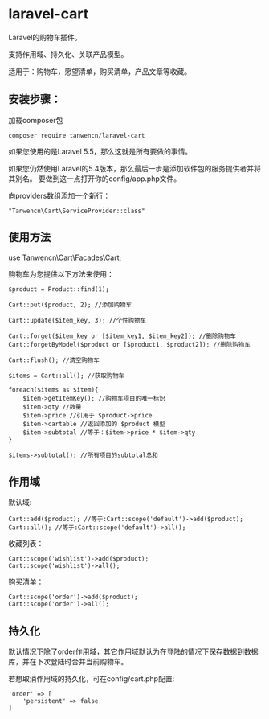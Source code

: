# laravel-cart

Laravel的购物车插件。

支持作用域、持久化、关联产品模型。 

适用于：购物车，愿望清单，购买清单，产品文章等收藏。


## 安装步骤：

加载composer包

    composer require tanwencn/laravel-cart
 
 如果您使用的是Laravel 5.5，那么这就是所有要做的事情。
 
 如果您仍然使用Laravel的5.4版本，那么最后一步是添加软件包的服务提供者并将其别名。 要做到这一点打开你的config/app.php文件。
 
 向providers数组添加一个新行：
 
    "Tanwencn\Cart\ServiceProvider::class"
     
     
## 使用方法

use Tanwencn\Cart\Facades\Cart;

购物车为您提供以下方法来使用：
        
    $product = Product::find(1);
    
    Cart::put($product, 2); //添加购物车
    
    Cart::update($item_key, 3); //个性购物车
    
    Cart::forget($item_key or [$item_key1, $item_key2]); //删除购物车
    Cart::forgetByModel($product or [$product1, $product2]); //删除购物车
    
    Cart::flush(); //清空购物车
          
    $items = Cart::all(); //获取购物车
    
    foreach($items as $item){
        $item->getItemKey(); //购物车项目的唯一标识
        $item->qty //数量
        $item->price //引用于 $product->price
        $item->cartable //返回添加的 $product 模型
        $item->subtotal //等于：$item->price * $item->qty
    }
    
    $items->subtotal(); //所有项目的subtotal总和

    
## 作用域
    
默认域:

    Cart::add($product); //等于:Cart::scope('default')->add($product);
    Cart::all(); //等于:Cart::scope('default')->all();
    
收藏列表：

    Cart::scope('wishlist')->add($product);
    Cart::scope('wishlist')->all();
    
购买清单：

    Cart::scope('order')->add($product);
    Cart::scope('order')->all();


## 持久化

默认情况下除了order作用域，其它作用域默认为在登陆的情况下保存数据到数据库，并在下次登陆时合并当前购物车。

若想取消作用域的持久化，可在config/cart.php配置:
        
    'order' => [
        'persistent' => false
    ]
    

    